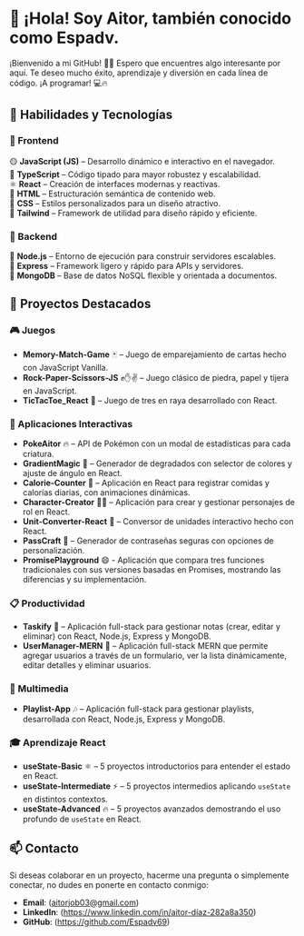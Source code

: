 # 👋 ¡Hola! Soy Aitor, también conocido como Espadv.

¡Bienvenido a mi GitHub! 🚀✨ Espero que encuentres algo interesante por aquí. Te deseo mucho éxito, aprendizaje y diversión en cada línea de código. ¡A programar! 💻🔥


## 🚀 Habilidades y Tecnologías

### 🌟 Frontend  
🟡 **JavaScript (JS)** – Desarrollo dinámico e interactivo en el navegador.  
🔵 **TypeScript** – Código tipado para mayor robustez y escalabilidad.  
⚛ **React** – Creación de interfaces modernas y reactivas.  
📄 **HTML** – Estructuración semántica de contenido web.  
🎨 **CSS** – Estilos personalizados para un diseño atractivo.  
💨 **Tailwind** – Framework de utilidad para diseño rápido y eficiente.  

### 🌟 Backend  
🌱 **Node.js** – Entorno de ejecución para construir servidores escalables.  
🚀 **Express** – Framework ligero y rápido para APIs y servidores.  
🍃 **MongoDB** – Base de datos NoSQL flexible y orientada a documentos.  


## 🥇 Proyectos Destacados

### 🎮 Juegos  
- **Memory-Match-Game** 🃏 – Juego de emparejamiento de cartas hecho con JavaScript Vanilla.  
- **Rock-Paper-Scissors-JS** ✊✋✌ – Juego clásico de piedra, papel y tijera en JavaScript.  
- **TicTacToe_React** 🎲 – Juego de tres en raya desarrollado con React.  

### 🚀 Aplicaciones Interactivas  
- **PokeAitor** 🔥 – API de Pokémon con un modal de estadísticas para cada criatura.  
- **GradientMagic** 🎨 – Generador de degradados con selector de colores y ajuste de ángulo en React.  
- **Calorie-Counter** 🥗 – Aplicación en React para registrar comidas y calorías diarias, con animaciones dinámicas.  
- **Character-Creator** 🧝‍♂️ – Aplicación para crear y gestionar personajes de rol en React.  
- **Unit-Converter-React** 🔄 – Conversor de unidades interactivo hecho con React.  
- **PassCraft** 🔑 – Generador de contraseñas seguras con opciones de personalización.
- **PromisePlayground** 😄 - Aplicación que compara tres funciones tradicionales con sus versiones basadas en Promises, mostrando las diferencias y su implementación.   

### 📋 Productividad  
- **Taskify** 📝 – Aplicación full-stack para gestionar notas (crear, editar y eliminar) con React, Node.js, Express y MongoDB.
- **UserManager-MERN** 👥 – Aplicación full-stack MERN que permite agregar usuarios a través de un formulario, ver la lista dinámicamente, editar detalles y eliminar usuarios.  

### 🎵 Multimedia  
- **Playlist-App** 🎶 – Aplicación full-stack para gestionar playlists, desarrollada con React, Node.js, Express y MongoDB.  

### 🎓 Aprendizaje React  
- **useState-Basic** ⚛ – 5 proyectos introductorios para entender el estado en React.  
- **useState-Intermediate** ⚡ – 5 proyectos intermedios aplicando `useState` en distintos contextos.  
- **useState-Advanced** 🔥 – 5 proyectos avanzados demostrando el uso profundo de `useState` en React.  


## 📫 Contacto

Si deseas colaborar en un proyecto, hacerme una pregunta o simplemente conectar, no dudes en ponerte en contacto conmigo:

- **Email**: (aitorjob03@gmail.com)
- **LinkedIn**: (https://www.linkedin.com/in/aitor-díaz-282a8a350)
- **GitHub**: (https://github.com/Espadv69)

